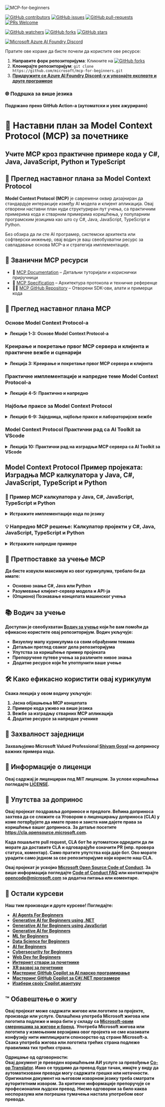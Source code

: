 <!--
CO_OP_TRANSLATOR_METADATA:
{
  "original_hash": "292f96c64f54ba097daea9598111ed82",
  "translation_date": "2025-07-02T05:48:30+00:00",
  "source_file": "README.md",
  "language_code": "sr"
}
-->
![MCP-for-beginners](../../translated_images/mcp-beginners.2ce2b317996369ff66c5b72e25eff9d4288ab2741fc70c0b4e523d1ae1e249fd.sr.png) 

[![GitHub contributors](https://img.shields.io/github/contributors/microsoft/mcp-for-beginners.svg)](https://GitHub.com/microsoft/mcp-for-beginners/graphs/contributors)
[![GitHub issues](https://img.shields.io/github/issues/microsoft/mcp-for-beginners.svg)](https://GitHub.com/microsoft/mcp-for-beginners/issues)
[![GitHub pull-requests](https://img.shields.io/github/issues-pr/microsoft/mcp-for-beginners.svg)](https://GitHub.com/microsoft/mcp-for-beginners/pulls)
[![PRs Welcome](https://img.shields.io/badge/PRs-welcome-brightgreen.svg?style=flat-square)](http://makeapullrequest.com)

[![GitHub watchers](https://img.shields.io/github/watchers/microsoft/mcp-for-beginners.svg?style=social&label=Watch)](https://GitHub.com/microsoft/mcp-for-beginners/watchers)
[![GitHub forks](https://img.shields.io/github/forks/microsoft/mcp-for-beginners.svg?style=social&label=Fork)](https://GitHub.com/microsoft/mcp-for-beginners/fork)
[![GitHub stars](https://img.shields.io/github/stars/microsoft/mcp-for-beginners?style=social&label=Star)](https://GitHub.com/microsoft/mcp-for-beginners/stargazers)


[![Microsoft Azure AI Foundry Discord](https://dcbadge.limes.pink/api/server/ByRwuEEgH4)](https://discord.com/invite/ByRwuEEgH4)

Пратите ове кораке да бисте почели да користите ове ресурсе:
1. **Направите форк репозиторијума**: Кликните на [![GitHub forks](https://img.shields.io/github/forks/microsoft/mcp-for-beginners.svg?style=social&label=Fork)](https://GitHub.com/microsoft/mcp-for-beginners/fork)
2. **Клонирајте репозиторијум**:   `git clone https://github.com/microsoft/mcp-for-beginners.git`
3. [**Придружите се Azure AI Foundry Discord-у и упознајте експерте и друге програмере**](https://discord.com/invite/ByRwuEEgH4)


### 🌐 Подршка за више језика

#### Подржано преко GitHub Action-а (аутоматски и увек ажурирано)

# 🚀 Наставни план за Model Context Protocol (MCP) за почетнике

## **Учите MCP кроз практичне примере кода у C#, Java, JavaScript, Python и TypeScript**

## 🧠 Преглед наставног плана за Model Context Protocol

**Model Context Protocol (MCP)** је савремени оквир дизајниран да стандардује интеракције између AI модела и клијент апликација. Овај отворени наставни план нуди структуриран пут учења, са практичним примерима кода и стварним примерима коришћења, у популарним програмским језицима као што су C#, Java, JavaScript, TypeScript и Python.

Без обзира да ли сте AI програмер, системски архитекта или софтверски инжењер, овај водич је ваш свеобухватни ресурс за савладавање основа MCP-а и стратегија имплементације.

## 🔗 Званични MCP ресурси

- 📘 [MCP Documentation](https://modelcontextprotocol.io/) – Детаљни туторијали и кориснички приручници  
- 📜 [MCP Specification](https://spec.modelcontextprotocol.io/) – Архитектура протокола и техничке референце  
- 🧑‍💻 [MCP GitHub Repository](https://github.com/modelcontextprotocol) – Отворени SDK-ови, алати и примерци кода  

## 🧭 Преглед наставног плана MCP

### Основе Model Context Protocol-а  
<details>
  <summary><strong> Лекције 1-3: Основе Model Context Protocol-а</strong></summary>

- **00. Увод у MCP**  
  Преглед Model Context Protocol-а и његов значај у AI процесима. [Прочитај више](./00-Introduction/README.md)
- **01. Објашњење кључних појмова**  
  Детаљно објашњење основних концепата MCP-а. [Прочитај више](./01-CoreConcepts/README.md)
- **02. Безбедност у MCP-у**  
  Безбедносне претње и најбоље праксе. [Прочитај више](./02-Security/README.md)
- **03. Почетак рада са MCP-ом**  
  Подешавање окружења, основни сервери/клијенти, интеграција. [Прочитај више](./03-GettingStarted/README.md)
</details>

### Креирање и покретање првог MCP сервера и клијента и практичне вежбе и сценарији  
<details>
  <summary><strong> Лекција 3: Креирање и покретање првог MCP сервера и клијента</strong></summary>

- **3.1. Први сервер** – [Водич](./03-GettingStarted/01-first-server/README.md)
- **3.2. Први клијент** – [Водич](./03-GettingStarted/02-client/README.md)
- **3.3. Клијент са LLM-ом** – [Водич](./03-GettingStarted/03-llm-client/README.md)
- **3.4. Коришћење сервера у Visual Studio Code-у** – [Водич](./03-GettingStarted/04-vscode/README.md)
- **3.5. Креирање сервера коришћењем SSE-а** – [Водич](./03-GettingStarted/05-sse-server/README.md)
- **3.6. HTTP стриминг** – [Водич](./03-GettingStarted/06-http-streaming/README.md)
- **3.7. Коришћење AI Toolkit-а** – [Водич](./03-GettingStarted/07-aitk/README.md)
- **3.8. Тестирање вашег сервера** – [Водич](./03-GettingStarted/08-testing/README.md)
- **3.9. Деплојовање сервера** – [Водич](./03-GettingStarted/09-deployment/README.md)
</details>

### Практичне имплементације и напредне теме Model Context Protocol-а  
<details>
  <summary><strong> Лекције 4-5: Практично и напредно</strong></summary>

- **04. Практична имплементација**  
  SDK-ови, дебаговање, тестирање, поновно употребљиви шаблони за упите. [Прочитај више](./04-PracticalImplementation/README.md)
- **05. Напредне теме у MCP-у**  
  Мултимодални AI, скалабилност, коришћење у предузећима. [Прочитај више](./05-AdvancedTopics/README.md)
- **5.1. MCP интеграција са Azure-ом** – [Водич](./05-AdvancedTopics/mcp-integration/README.md)
- **5.2. Мултимодалност** – [Водич](./05-AdvancedTopics/mcp-multi-modality/README.md)
- **5.3. MCP OAuth2 демо** – [Водич](./05-AdvancedTopics/mcp-oauth2-demo/README.md)
- **5.4. Root Contexts** – [Водич](./05-AdvancedTopics/mcp-root-contexts/README.md)
- **5.5. Routing** – [Водич](./05-AdvancedTopics/mcp-routing/README.md)
- **5.6. Sampling** – [Водич](./05-AdvancedTopics/mcp-sampling/README.md)
- **5.7. Scaling** – [Водич](./05-AdvancedTopics/mcp-scaling/README.md)
- **5.8. Security** – [Водич](./05-AdvancedTopics/mcp-security/README.md)
- **5.9. Web Search MCP** – [Водич](./05-AdvancedTopics/web-search-mcp/README.md)
- **5.10. Realtime Streaming** – [Водич](./05-AdvancedTopics/mcp-realtimestreaming/README.md)
- **5.11. Realtime Web Search** – [Водич](./05-AdvancedTopics/mcp-realtimesearch/README.md)
- **5.12. Entra ID Authentication за Model Context Protocol сервере** – [Водич](./05-AdvancedTopics/mcp-security-entra/README.md)
</details>

### Најбоље праксе за Model Context Protocol  
<details>
  <summary><strong> Лекције 6-9: Заједница, најбоље праксе и лабораторијске вежбе</strong></summary>
- **06. Дoprинoси заједнице** – [Водич](./06-CommunityContributions/README.md)
- **07. Увид из ране примене** – [Водич](./07-LessonsFromEarlyAdoption/README.md)
- **08. Најбоље праксе за MCP** – [Водич](./08-BestPractices/README.md)
- **09. Студије случаја MCP** – [Водич](./09-CaseStudy/README.md)
</details>

### Model Context Protocol Практични рад са AI Toolkit за VScode
<details>
  <summary><strong>Лекција 10: Практични рад на изградњи MCP сервера са AI Toolkit за VScode </summary>
    
- **10. Поједностављивање AI радних токова: изградња MCP сервера са AI Toolkit** – [Практични рад](./10-StreamliningAIWorkflowsBuildingAnMCPServerWithAIToolkit/README.md)
</details>

## Model Context Protocol Пример пројеката: Изградња MCP калкулатора у Java, C#, JavaScript, TypeScript и Python

### 🧮 Пример MCP калкулатора у Java, C#, JavaScript, TypeScript и Python
<details>
  <summary><strong>Истражите имплементације кода по језику</strong></summary>

  - [C# пример MCP сервера](./03-GettingStarted/samples/csharp/README.md)
  - [Java MCP калкулатор](./03-GettingStarted/samples/java/calculator/README.md)
  - [JavaScript MCP демонстрација](./03-GettingStarted/samples/javascript/README.md)
  - [Python MCP сервер](../../03-GettingStarted/samples/python/mcp_calculator_server.py)
  - [TypeScript MCP пример](./03-GettingStarted/samples/typescript/README.md)

</details>

### 💡 Напредно MCP решење: Калкулатор пројекти у C#, Java, JavaScript, TypeScript и Python
<details>
  <summary><strong>Истражите напредне примере</strong></summary>

  - [Напредни C# пример](./04-PracticalImplementation/samples/csharp/README.md)
  - [Java пример апликације у контејнеру](./04-PracticalImplementation/samples/java/containerapp/README.md)
  - [JavaScript напредни пример](./04-PracticalImplementation/samples/javascript/README.md)
  - [Python комплексна имплементација](../../04-PracticalImplementation/samples/python/mcp_sample.py)
  - [TypeScript пример у контејнеру](./04-PracticalImplementation/samples/typescript/README.md)

</details>


## 🎯 Претпоставке за учење MCP

Да бисте извукли максимум из овог курикулума, требало би да имате:

- Основно знање C#, Java или Python
- Разумевање клијент-сервер модела и API-ја
- (Опционо) Познавање концепата машинског учења

## 📚 Водич за учење

Доступан је свеобухватан [Водич за учење](./study_guide.md) који ће вам помоћи да ефикасно користите овај репозиторијум. Водич укључује:

- Визуелну мапу курикулума са свим обрађеним темама
- Детаљан преглед сваког дела репозиторијума
- Упутства за коришћење пример пројеката
- Препоручене путеве учења за различите нивое знања
- Додатне ресурсе који ће употпунити ваше учење

## 🛠️ Како ефикасно користити овај курикулум

Свака лекција у овом водичу укључује:

1. Јасна објашњења MCP концепата  
2. Примере кода уживо на више језика  
3. Вежбе за изградњу стварних MCP апликација  
4. Додатне ресурсе за напредне ученике


## 🌟 Захвалност заједници

Захваљујемо Microsoft Valued Professional [Shivam Goyal](https://www.linkedin.com/in/shivam2003/) на доприносу важних примера кода.

## 📜 Информације о лиценци

Овај садржај је лиценциран под **MIT лиценцом**. За услове коришћења погледајте [LICENSE](../../LICENSE).

## 🤝 Упутства за допринос

Овај пројекат поздравља доприносе и предлоге. Већина доприноса захтева да се сложите са
Уговором о лиценцирању доприноса (CLA) у коме потврђујете да имате право и заиста нам дајете
права за коришћење вашег доприноса. За детаље посетите <https://cla.opensource.microsoft.com>.

Када пошаљете pull request, CLA бот ће аутоматски одредити да ли морате да доставите
CLA и одговарајуће означити PR (нпр. провера статуса, коментар). Само пратите упутства
која даје бот. Ово морате урадити само једном за све репозиторијуме који користе наш CLA.

Овај пројекат је усвојио [Microsoft Open Source Code of Conduct](https://opensource.microsoft.com/codeofconduct/).
За више информација погледајте [Code of Conduct FAQ](https://opensource.microsoft.com/codeofconduct/faq/) или
контактирајте [opencode@microsoft.com](mailto:opencode@microsoft.com) за додатна питања или коментаре.

## 🎒 Остали курсеви
Наш тим производи и друге курсеве! Погледајте:

- [AI Agents For Beginners](https://github.com/microsoft/ai-agents-for-beginners?WT.mc_id=academic-105485-koreyst)
- [Generative AI for Beginners using .NET](https://github.com/microsoft/Generative-AI-for-beginners-dotnet?WT.mc_id=academic-105485-koreyst)
- [Generative AI for Beginners using JavaScript](https://github.com/microsoft/generative-ai-with-javascript?WT.mc_id=academic-105485-koreyst)
- [Generative AI for Beginners](https://github.com/microsoft/generative-ai-for-beginners?WT.mc_id=academic-105485-koreyst)
- [ML for Beginners](https://aka.ms/ml-beginners?WT.mc_id=academic-105485-koreyst)
- [Data Science for Beginners](https://aka.ms/datascience-beginners?WT.mc_id=academic-105485-koreyst)
- [AI for Beginners](https://aka.ms/ai-beginners?WT.mc_id=academic-105485-koreyst)
- [Cybersecurity for Beginners](https://github.com/microsoft/Security-101??WT.mc_id=academic-96948-sayoung)
- [Web Dev for Beginners](https://aka.ms/webdev-beginners?WT.mc_id=academic-105485-koreyst)
- [Интернет ствари за почетнике](https://aka.ms/iot-beginners?WT.mc_id=academic-105485-koreyst)
- [XR развој за почетнике](https://github.com/microsoft/xr-development-for-beginners?WT.mc_id=academic-105485-koreyst)
- [Мастеринг GitHub Copilot за AI парско програмирање](https://aka.ms/GitHubCopilotAI?WT.mc_id=academic-105485-koreyst)
- [Мастеринг GitHub Copilot за C#/.NET програмере](https://github.com/microsoft/mastering-github-copilot-for-dotnet-csharp-developers?WT.mc_id=academic-105485-koreyst)
- [Изабери своју Copilot авантуру](https://github.com/microsoft/CopilotAdventures?WT.mc_id=academic-105485-koreyst)


## ™️ Обавештење о жигу

Овај пројекат може садржати жигове или логотипе за пројекте, производе или услуге. Овлашћена употреба Microsoft
жигова или логотипа подлеже и мора бити у складу са
[Microsoft-овим смерницама за жигове и бренд](https://www.microsoft.com/legal/intellectualproperty/trademarks/usage/general).
Употреба Microsoft жигова или логотипа у измењеним верзијама овог пројекта не сме изазивати конфузију нити имплицирати спонзорство од стране Microsoft-а.
Свака употреба жигова или логотипа трећих страна подлеже правилима тих трећих страна.

**Одрицање од одговорности**:  
Овај документ је преведен коришћењем АИ услуге за превођење [Co-op Translator](https://github.com/Azure/co-op-translator). Иако се трудимо да превод буде тачан, имајте у виду да аутоматизовани преводи могу садржати грешке или нетачности. Оригинални документ на његовом изворном језику треба сматрати ауторитетним извором. За критичне информације препоручује се професионални људски превод. Нисмо одговорни за било каква неспоразума или погрешна тумачења настала употребом овог превода.